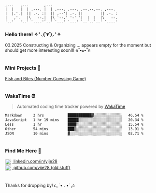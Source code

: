 <!-- ASCII header for fun! -->
```
,--.   ,--.       ,--.                               
|  |   |  | ,---. |  | ,---. ,---. ,--,--,--. ,---.  
|  |.'.|  || .-. :|  || .--'| .-. ||        || .-. : 
|   ,'.   |\   --.|  |\ `--.' '-' '|  |  |  |\   --. 
'--'   '--' `----'`--' `---' `---' `--`--`--' `----' 
```
### Hello there! ✧⁺⸜(˙▾˙)⸝⁺✧

03.2025
Constructing & Organizing ... appears empty for the moment but should get more interesting soon!!! ฅ՞•ﻌ•՞ฅ 

<!-- TODO: Restore project links once hosting is fixed -->
<!-- ### ꧁ Project Demos ꧂ -->
<!-- 🦊 __Full Stack / Front End:__ <br /> -->
<!-- [PKMN Center Online](https://pkmn-centerol.herokuapp.com/) <br /> -->
<!-- [Face Recognition Brain](https://facerecog-brn.herokuapp.com) -->

#

### Mini Projects 🍓 <br />
[Fish and Bites (Number Guessing Game)](https://yjie28.github.io/fish-and-bite/)

<!-- <p align="left"> -->
<!-- <img src="https://raw.githubusercontent.com/devicons/devicon/master/icons/react/react-original-wordmark.svg" alt="react" width="50" height="50" /> -->
<!-- <img src="https://raw.githubusercontent.com/devicons/devicon/master/icons/javascript/javascript-original.svg" alt="javascript" width="50" height="50" /> -->
<!-- <img src="https://raw.githubusercontent.com/devicons/devicon/master/icons/ruby/ruby-original.svg" alt="ruby" width="50" height="50" />  -->
<!-- </p> -->

#

### WakaTime ⏰  
> Automated coding time tracker powered by [WakaTime](https://wakatime.com)

<!--START_SECTION:waka-->

```txt
Markdown     3 hrs           ███████████▓░░░░░░░░░░░░░   46.54 %
JavaScript   1 hr 19 mins    █████░░░░░░░░░░░░░░░░░░░░   20.34 %
Less         1 hr            ████░░░░░░░░░░░░░░░░░░░░░   15.54 %
Other        54 mins         ███▒░░░░░░░░░░░░░░░░░░░░░   13.91 %
JSON         10 mins         ▓░░░░░░░░░░░░░░░░░░░░░░░░   02.71 %
```

<!--END_SECTION:waka-->

  
<!-- <a href="https://linkedin.com/in/yjie28"> -->
<!--  <img src="https://img.shields.io/badge/linkedin-%230077B5.svg?&style=for-the-badge&logo=linkedin&logoColor=white"> -->
<!-- </a> -->

#

### Find Me Here 🐾

<a href="https://www.linkedin.com/in/yjie28" target="_blank">
  <img src="https://cdn.jsdelivr.net/gh/devicons/devicon/icons/linkedin/linkedin-original.svg" alt="linkedin" width="20" style="vertical-align: middle; margin-right: 4px;" />
  linkedin.com/in/yjie28
</a>

<br />

<a href="https://www.github.com/yjie28" target="_blank">
  <picture style="vertical-align: middle;">
    <source srcset="https://cdn.jsdelivr.net/gh/devicons/devicon/icons/github/github-original-white.svg" media="(prefers-color-scheme: dark)" />
    <img src="https://cdn.jsdelivr.net/gh/devicons/devicon/icons/github/github-original.svg" alt="github" width="20" style="vertical-align: middle; margin-right: 4px;" />
  </picture>
  github.com/yjie28 (old stuff)
</a>

#

Thanks for dropping by! ૮₍ ´• ˕ •` ₎ა

